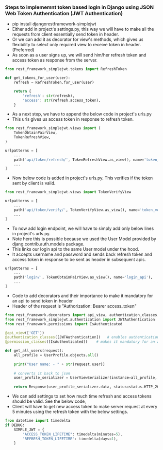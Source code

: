 ### Steps to implememnt token based login in Django using JSON Web Token Authentication (JWT Authentication)
- pip install djangorestframework-simplejwt
- Either add in project's settings.py, this way we will have to make all the requests from client essentially send token in header.
- Or we can add it as decorator for view's methods, which gives us flexibility to select only required view to receive token in header. (Preferred)
- As soon as a user signs up, we will send him/her refresh token and access token as response from the server.
```python
from rest_framework_simplejwt.tokens import RefreshToken

def get_tokens_for_user(user):
    refresh = RefreshToken.for_user(user)

    return {
        'refresh': str(refresh),
        'access': str(refresh.access_token),
    }
```
- As a next step, we have to append the below code in project's urls.py
- This urls gives us access token in response to refresh token.
```python
from rest_framework_simplejwt.views import (
    TokenObtainPairView,
    TokenRefreshView,
)

urlpatterns = [
    ...
    path('api/token/refresh/', TokenRefreshView.as_view(), name='token_refresh'),
    ...
]
```
- Now below code is added in project's urls.py. This verifies if the token sent by client is valid.
```python
from rest_framework_simplejwt.views import TokenVerifyView

urlpatterns = [
    ...
    path('api/token/verify/', TokenVerifyView.as_view(), name='token_verify'),
    ...
]
```
- To now add login endpoint, we will have to simply add only below lines in project's urls.py.
- Note here this is possible because we used the User Model provided by djang.contrib.auth.models package.
- This links our login api to the same User model under the hood.
- It accepts username and password and sends back refresh token and access token in response to be sent as header in subsequent apis.
```python
urlpatterns = [
    ...
    path('login/', TokenObtainPairView.as_view(), name='login_api'),
    ...
]
```
- Code to add decorators and their importance to make it mandatory for an api to send token in header
- Header of the request is "Authorization: Bearer access_token"
```python
from rest_framework.decorators import api_view, authentication_classes, permission_classes
from rest_framework_simplejwt.authentication import JWTAuthentication
from rest_framework.permissions import IsAuthenticated

@api_view(['GET'])
@authentication_classes([JWTAuthentication])   # enables authentication of the user, fills the request.user variable (Anonymous if token not send, otherwise username associated with the user)
@permission_classes([IsAuthenticated])    # makes it mandatory for an api to send token in header

def get_all_users(request):
    all_profile = UserProfile.objects.all()
    
    print("User name: - " + str(request.user))
    
    # converts it back to json
    user_profile_serializer = UserViewSerializer(instance=all_profile, many=True)
    
    return Response(user_profile_serializer.data, status=status.HTTP_200_OK)
```
- We can add settings to set how much time refresh and access tokens should be valid. See the below code,
- Client will have to get new access token to make server request at every 5 minutes using the refresh token with the below settings. 
```python
from datetime import timedelta
if DEBUG:
    SIMPLE_JWT = {
        "ACCESS_TOKEN_LIFETIME": timedelta(minutes=5),
        "REFRESH_TOKEN_LIFETIME": timedelta(days=1),
    }
```
